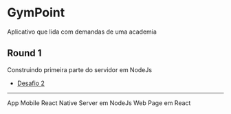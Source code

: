 # GymPoint
Aplicativo que lida com  demandas de uma academia

## Round 1

Construindo primeira parte do servidor em NodeJs

- [Desafio 2]('./docs/Desafio2.md')

---

App Mobile React Native
Server em NodeJs
Web Page em React

